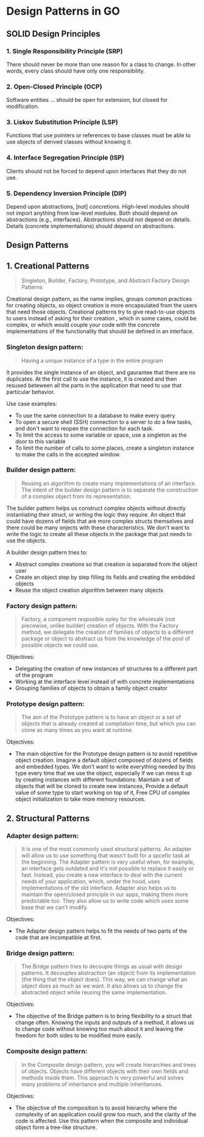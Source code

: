 # Design Patterns in GO
## SOLID Design Principles
### 1. Single Responsibility Principle (SRP)
There should never be more than one reason for a class to change. In other words, every class should have only one responsibility.
### 2. Open-Closed Principle (OCP)
Software entities ... should be open for extension, but closed for modification.
### 3. Liskov Substitution Principle (LSP)
Functions that use pointers or references to base classes must be able to use objects of derived classes without knowing it.
### 4. Interface Segregation Principle (ISP)
Clients should not be forced to depend upon interfaces that they do not use.
### 5. Dependency Inversion Principle (DIP)
Depend upon abstractions, [not] concretions.
High-level modules should not import anything from low-level modules. Both should depend on abstractions (e.g., interfaces).
Abstractions should not depend on details. Details (concrete implementations) should depend on abstractions.

## Design Patterns
## 1. Creational Patterns 
> Singleton, Builder, Factory, Prototype, and Abstract Factory Design Patterns
 

Creational design pattern, as the name implies, groups common practices for creating objects, so object creation is more encapsulated from the users that need those objects. Creational patterns try to give read-to-use objects to users instead of asking for their creation , which in some cases, could be complex, or which would couple your code with the concrete implementations of the functionality that should be defined in an interface.


### Singleton design pattern:
> Having a unique instance of a type in the entire program

It provides the single instance of an object, and gaurantee that there are no duplicates. At the first call to use the instance, it is created and then resused beteween all the parts in the application that need to use that particular behavior.

Use case examples:
* To use the same connection to a database to make every query
* To open a secure shell (SSH) connection to a server to do a few tasks, and don't want to reopen the connection for each task.
* To limit the access to some variable or space, use a singleton as the door to this variable
* To limit the number of calls to some places, create a singleton instance to make the calls in the accepted window.

### Builder design pattern:
> Reusing an algorithm to create many implementations of an interface. The intent of the builder design pattern is to separate the construction of a complex object from its representation.

The builder pattern helps us construct complex objects without directly instantiating their struct, or writing the logic they require. An object that could have dozens of fields that are more complex structs themselves and there could be many onjects with these characteristics. We don't want to write the logic to create all these objects in the package that just needs to use the objects.

A builder design pattern tries to:
* Abstract complex creations so that creation is separated from the object user
* Create an object step by step filling its fields and creating the embdded objects
* Reuse the object creation algorithm between many objects

### Factory design pattern:
> Factory, a component resposible soley for the wholesale (not piecewise, unlike builder) creation of objects. With the Factory method, we delegate the creation of families of objects to a different package or object to abstract us from the knowledge of the pool of possible objects we could use.

Objectives:
* Delegating the creation of new instances of structures to a different part of the
program
* Working at the interface level instead of with concrete implementations
* Grouping families of objects to obtain a family object creator

### Prototype design pattern:
> The aim of the Prototype pattern is to have an object or a set of objects that is already created at compilation time, but which you can clone as many times as you want at runtime.

Objectives:
* The main objective for the Prototype design pattern is to avoid repetitive object creation. Imagine a default object composed of dozens of fields and embedded types. We don't want to write everything needed by this type every time that we use the object, especially if we can mess it up by creating instances with different foundations: Maintain a set of objects that will be cloned to create new instances, Provide a default value of some type to start working on top of it, Free CPU of complex object initialization to take more memory resources.

## 2. Structural Patterns
### Adapter design pattern:
> It is one of the most commonly used structural patterns. An adapter will allow us to use something that wasn't built for a spcefic task at the beginning. The Adapter pattern is very useful when, for example, an interface gets outdated and it's
not possible to replace it easily or fast. Instead, you create a new interface to deal with the current needs of your application, which, under the hood, uses implementations of the old interface. Adapter also helps us to maintain the open/closed principle in our apps, making them more predictable too. They also allow us to write code which uses some base that we can't modify.

Objectives:
* The Adapter design pattern helps to fit the needs of two parts of the code that are incompatible at first. 

### Bridge design pattern:
> The Bridge pattern tries to decouple things as usual with design patterns. It decouples abstraction (an object) from its implementation (the thing that the object does). This way, we can change what an object does as much as we want. It also allows us to change the abstracted object while reusing the same implementation.

Objectives:
* The objective of the Bridge pattern is to bring flexibility to a struct that change often. Knowing the inputs and outputs of a method, it allows us to change code without knowing too much about it and leaving the freedom for both sides to be modified more easily.

### Composite design pattern:
> In the Composite design pattern, you will create hierarchies and trees of objects. Objects have different objects with their own fields and methods inside them. This approach is very powerful and solves many problems of inheritance and multiple inheritances.

Objectives:
* The objective of the composition is to avoid hierarchy where the complexity of an application could grow too much, and the
clarity of the code is affected. Use this pattern when the composite and individual object form a tree-like structure.